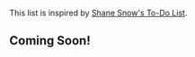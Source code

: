 
This list is inspired by [Shane Snow's To-Do List](http://www.shanesnow.com/to-do/).

## Coming Soon!
